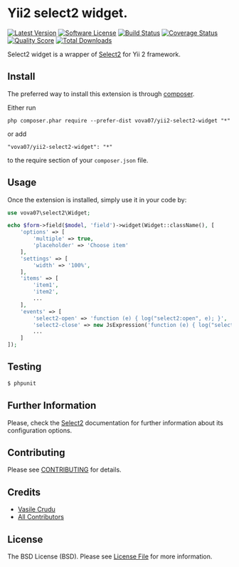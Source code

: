 # Yii2 select2 widget.

[![Latest Version](https://img.shields.io/github/tag/vova07/yii2-select2-widget.svg?style=flat-square&label=release)](https://github.com/vova07/yii2-select2-widget/releases)
[![Software License](https://img.shields.io/badge/license-BSD-brightgreen.svg?style=flat-square)](LICENSE.md)
[![Build Status](https://img.shields.io/travis/vova07/yii2-select2-widget/master.svg?style=flat-square)](https://travis-ci.org/vova07/yii2-select2-widget)
[![Coverage Status](https://img.shields.io/scrutinizer/coverage/g/vova07/yii2-select2-widget.svg?style=flat-square)](https://scrutinizer-ci.com/g/vova07/yii2-select2-widget/code-structure)
[![Quality Score](https://img.shields.io/scrutinizer/g/vova07/yii2-select2-widget.svg?style=flat-square)](https://scrutinizer-ci.com/g/vova07/yii2-select2-widget)
[![Total Downloads](https://img.shields.io/packagist/dt/vova07/yii2-select2-widget.svg?style=flat-square)](https://packagist.org/packages/vova07/yii2-select2-widget)

Select2 widget is a wrapper of [Select2](http://ivaynberg.github.io/select2/) for Yii 2 framework.

## Install

The preferred way to install this extension is through [composer](http://getcomposer.org/download/).

Either run

```
php composer.phar require --prefer-dist vova07/yii2-select2-widget "*"
```

or add

```
"vova07/yii2-select2-widget": "*"
```

to the require section of your `composer.json` file.

## Usage

Once the extension is installed, simply use it in your code by:

```php
use vova07\select2\Widget;

echo $form->field($model, 'field')->widget(Widget::className(), [
    'options' => [
        'multiple' => true,
        'placeholder' => 'Choose item'
    ],
    'settings' => [
        'width' => '100%',
    ],
    'items' => [
        'item1',
        'item2',
        ...
    ],
    'events' => [
        'select2-open' => 'function (e) { log("select2:open", e); }',
        'select2-close' => new JsExpression('function (e) { log("select2:close", e); }')
        ...
    ]
]);
```

## Testing

``` bash
$ phpunit
```

## Further Information

Please, check the [Select2](https://select2.github.io) documentation for further information about its configuration options.

## Contributing

Please see [CONTRIBUTING](CONTRIBUTING.md) for details.

## Credits

- [Vasile Crudu](https://github.com/vova07)
- [All Contributors](../../contributors)

## License

The BSD License (BSD). Please see [License File](LICENSE.md) for more information.
